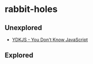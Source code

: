 # rabbit-holes

## Unexplored
* [YDKJS - You Don't Know JavaScript](https://github.com/getify/You-Dont-Know-JS/tree/1st-ed)

## Explored
